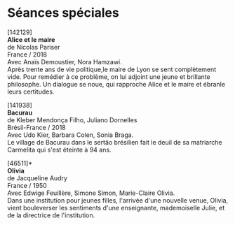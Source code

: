 # Séances spéciales

[142129]  
**Alice et le maire**  
de Nicolas Pariser  
France / 2018  
Avec Anaïs Demoustier, Nora Hamzawi.  
Après trente ans de vie politique,le maire de Lyon se sent complètement vide. Pour remédier à ce problème, on lui adjoint une jeune et brillante philosophe. Un dialogue se noue, qui rapproche Alice et le maire et ébranle leurs certitudes.

[141938]  
**Bacurau**  
de Kleber Mendonça Filho, Juliano Dornelles  
Brésil-France / 2018  
Avec Udo Kier, Barbara Colen, Sonia Braga.  
Le village de Bacurau dans le sertão brésilien fait le deuil de sa matriarche Carmelita qui s'est éteinte à 94 ans.

[46511]\*  
**Olivia**  
de Jacqueline Audry  
France / 1950  
Avec Edwige Feuillère, Simone Simon, Marie-Claire Olivia.  
Dans une institution pour jeunes filles, l'arrivée d'une nouvelle venue, Olivia, vient bouleverser les sentiments d'une enseignante, mademoiselle Julie, et de la directrice de l'institution.
